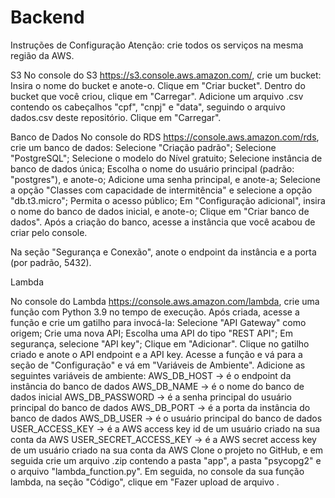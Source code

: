 Backend
===============

Instruções de Configuração
Atenção: crie todos os serviços na mesma região da AWS.

S3
  No console do S3 https://s3.console.aws.amazon.com/, crie um bucket:
  Insira o nome do bucket e anote-o.
  Clique em "Criar bucket".
  Dentro do bucket que você criou, clique em "Carregar".
  Adicione um arquivo .csv contendo os cabeçalhos "cpf", "cnpj" e "data", seguindo o arquivo dados.csv deste repositório.
  Clique em "Carregar".


Banco de Dados
  No console do RDS https://console.aws.amazon.com/rds, crie um banco de dados:
  Selecione "Criação padrão";
  Selecione "PostgreSQL";
  Selecione o modelo do Nível gratuito;
  Selecione instância de banco de dados única;
  Escolha o nome do usuário principal (padrão: "postgres"), e anote-o;
  Adicione uma senha principal, e anote-a;
  Selecione a opção "Classes com capacidade de intermitência" e selecione a opção "db.t3.micro";
  Permita o acesso público;
  Em "Configuração adicional", insira o nome do banco de dados inicial, e anote-o;
  Clique em "Criar banco de dados".
  Após a criação do banco, acesse a instância que você acabou de criar pelo console.

  Na seção "Segurança e Conexão", anote o endpoint da instância e a porta (por padrão, 5432).

Lambda

  No console do Lambda https://console.aws.amazon.com/lambda, crie uma função com Python 3.9 no tempo de execução.
  Após criada, acesse a função e crie um gatilho para invocá-la:
  Selecione "API Gateway" como origem;
  Crie uma nova API;
  Escolha uma API do tipo "REST API";
  Em segurança, selecione "API key";
  Clique em "Adicionar".
  Clique no gatilho criado e anote o API endpoint e a API key.
  Acesse a função e vá para a seção de "Configuração" e vá em "Variáveis de Ambiente".
  Adicione as seguintes variáveis de ambiente:
  AWS_DB_HOST -> é o endpoint da instância do banco de dados
  AWS_DB_NAME -> é o nome do banco de dados inicial
  AWS_DB_PASSWORD -> é a senha principal do usuário principal do banco de dados
  AWS_DB_PORT -> é a porta da instância do banco de dados
  AWS_DB_USER -> é o usuário principal do banco de dados
  USER_ACCESS_KEY -> é a AWS access key id de um usuário criado na sua conta da AWS
  USER_SECRET_ACCESS_KEY -> é a AWS secret access key de um usuário criado na sua conta da AWS
  Clone o projeto no GitHub, e em seguida crie um arquivo .zip contendo a pasta "app", a pasta "psycopg2" e o arquivo "lambda_function.py".
  Em seguida, no console da sua função lambda, na seção "Código", clique em "Fazer upload de arquivo .